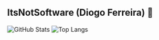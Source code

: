 ## ItsNotSoftware (Diogo Ferreira) 👋

![GitHub Stats](https://github-readme-stats.vercel.app/api?username=ItsNotSoftware&theme=tokyonight)
![Top Langs](https://github-readme-stats.vercel.app/api/top-langs/&hide=jinja?username=ItsNotSoftware&theme=tokyonight)
